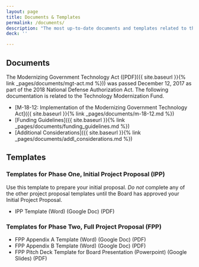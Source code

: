 ```yaml
---
layout: page
title: Documents & Templates
permalink: /documents/
description: "The most up-to-date documents and templates related to the TMF."
deck: ''

---
```


## Documents



The Modernizing Government Technology Act ([PDF]({{ site.baseurl }}{% link _pages/documents/mgt-act.md %})) was passed December 12, 2017 as part of the 2018 National Defense Authorization Act. The following documentation is related to the Technology Modernization Fund.

* [M-18-12: Implementation of the Modernizing Government Technology Act]({{ site.baseurl }}{% link _pages/documents/m-18-12.md %})
* [Funding Guidelines]({{ site.baseurl }}{% link _pages/documents/funding_guidelines.md %})
* [Additional Considerations]({{ site.baseurl }}{% link _pages/documents/addl_considerations.md %})

## Templates

### Templates for Phase One, Initial Project Proposal (IPP)

Use this template to prepare your initial proposal. _Do not_ complete any of the other project proposal templates until the Board has approved your Initial Project Proposal.

* IPP Template (Word) (Google Doc) (PDF) 

### Templates for Phase Two, Full Project Proposal (FPP)

* FPP Appendix A Template (Word) (Google Doc) (PDF) 
* FPP Appendix B Template (Word) (Google Doc) (PDF) 
* FPP Pitch Deck Template for Board Presentation (Powerpoint) (Google Slides) (PDF)



